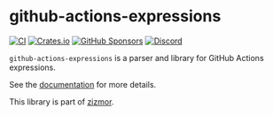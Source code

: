 # github-actions-expressions

[![CI](https://github.com/zizmorcore/zizmor/actions/workflows/ci.yml/badge.svg)](https://github.com/zizmorcore/zizmor/actions/workflows/ci.yml)
[![Crates.io](https://img.shields.io/crates/v/github-actions-expressions)](https://crates.io/crates/github-actions-expressions)
[![GitHub Sponsors](https://img.shields.io/github/sponsors/woodruffw?style=flat&logo=githubsponsors&labelColor=white&color=white)](https://github.com/sponsors/woodruffw)
[![Discord](https://img.shields.io/badge/Discord-%235865F2.svg?logo=discord&logoColor=white)](https://discord.com/invite/PGU3zGZuGG)

`github-actions-expressions` is a parser and library for GitHub Actions expressions.

See the [documentation] for more details.

This library is part of [zizmor].

[documentation]: https://docs.rs/github-actions-expressions
[zizmor]: https://docs.zizmor.sh
